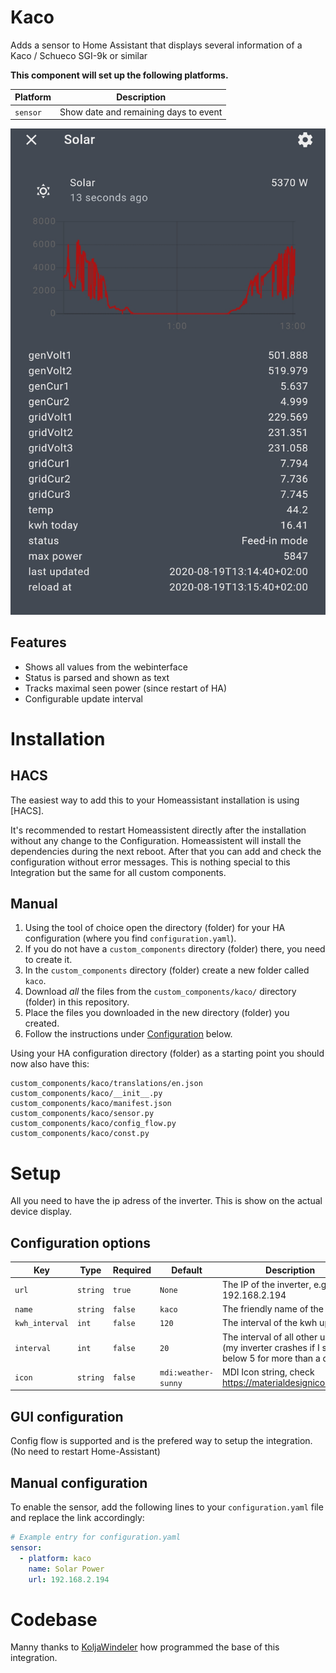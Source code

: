 # Kaco

Adds a sensor to Home Assistant that displays several information of a Kaco / Schueco SGI-9k or similar

**This component will set up the following platforms.**

Platform | Description
-- | --
`sensor` | Show date and remaining days to event

![Example](kaco.png)


## Features

- Shows all values from the webinterface
- Status is parsed and shown as text
- Tracks maximal seen power (since restart of HA)
- Configurable update interval

# Installation

## HACS

The easiest way to add this to your Homeassistant installation is using [HACS]. 

It's recommended to restart Homeassistent directly after the installation without any change to the Configuration. 
Homeassistent will install the dependencies during the next reboot. After that you can add and check the configuration without error messages. 
This is nothing special to this Integration but the same for all custom components.


## Manual

1. Using the tool of choice open the directory (folder) for your HA configuration (where you find `configuration.yaml`).
2. If you do not have a `custom_components` directory (folder) there, you need to create it.
3. In the `custom_components` directory (folder) create a new folder called `kaco`.
4. Download _all_ the files from the `custom_components/kaco/` directory (folder) in this repository.
5. Place the files you downloaded in the new directory (folder) you created.
6. Follow the instructions under [Configuration](#Configuration) below.

Using your HA configuration directory (folder) as a starting point you should now also have this:

```text
custom_components/kaco/translations/en.json
custom_components/kaco/__init__.py
custom_components/kaco/manifest.json
custom_components/kaco/sensor.py
custom_components/kaco/config_flow.py
custom_components/kaco/const.py

```

# Setup

All you need to have the ip adress of the inverter. This is show on the actual device display.

## Configuration options

Key | Type | Required | Default | Description
-- | -- | -- | -- | --
`url` | `string` | `true` | `None` | The IP of the inverter, e.g. 192.168.2.194
`name` | `string` | `false` | `kaco` |  The friendly name of the sensor
`kwh_interval` | `int` | `false` | `120` |  The interval of the kwh update 
`interval` | `int` | `false` | `20` |  The interval of all other updates (my inverter crashes if I set it below 5 for more than a day)
`icon` | `string` | `false` | `mdi:weather-sunny` | MDI Icon string, check https://materialdesignicons.com/

## GUI configuration 

Config flow is supported and is the prefered way to setup the integration. (No need to restart Home-Assistant)

## Manual configuration 

To enable the sensor, add the following lines to your `configuration.yaml` file and replace the link accordingly:

```yaml
# Example entry for configuration.yaml
sensor:
  - platform: kaco
    name: Solar Power
    url: 192.168.2.194
 ```

# Codebase
Manny thanks to [KoljaWindeler](https://github.com/KoljaWindeler) how programmed the base of this integration.